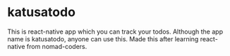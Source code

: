 # katusatodo
This is react-native app which you can track your todos. Although the app name is katusatodo, anyone can use this.
Made this after learning react-native from nomad-coders.
